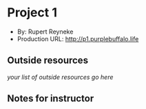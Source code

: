# Project 1
+ By: Rupert Reyneke
+ Production URL: <http://p1.purplebuffalo.life>

## Outside resources
*your list of outside resources go here*


## Notes for instructor
